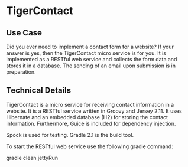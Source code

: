 TigerContact
============

Use Case
--------

Did you ever need to implement a contact form for a website? If your answer is yes, then the TigerContact micro service is for you. It is implemented as a RESTful web service and collects the form data and stores it in a database.
The sending of an email upon submission is in preparation. 


Technical Details
-----------------

TigerContact is a micro service for receiving contact information in a website. It is a RESTful service written in Groovy and Jersey 2.11. It uses Hibernate and an embedded database (H2) for storing the contact information. Furthermore, Guice is included for dependency injection.

Spock is used for testing. Gradle 2.1 is the build tool.

To start the RESTful web service use the following gradle command:

gradle clean jettyRun


